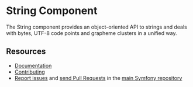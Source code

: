 String Component
================

The String component provides an object-oriented API to strings and deals
with bytes, UTF-8 code points and grapheme clusters in a unified way.

Resources
---------

 * [Documentation](https://symfony.com/doc/current/components/string.html)
 * [Contributing](https://symfony.com/doc/current/contributing/index.html)
 * [Report issues](https://github.com/symfony/symfony/issues) and
   [send Pull Requests](https://github.com/symfony/symfony/pulls)
   in the [main Symfony repository](https://github.com/symfony/symfony)
